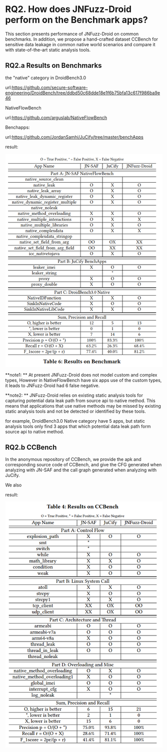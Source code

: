 # RQ2. How does JNFuzz-Droid perform on the Benchmark apps?



This section presents performance of JNFuzz-Droid on common benchmarks. In addition, we propose a hand-crafted dataset CCBench for sensitive data leakage in common native world scenarios and compare it with state-of-the-art static analysis tools.



## RQ2.a Results on Benchmarks 



the "native" category  in DroidBench3.0

url:https://github.com/secure-software-engineering/DroidBench/tree/ddbd50c68dde18e1f6b75bfa13c617f986ba9e46



NativeFlowBench

url:https://github.com/arguslab/NativeFlowBench



Benchapps:

url:https://github.com/JordanSamhi/JuCify/tree/master/benchApps



result:

![image-20230602160602754](Result.assets/image-20230602160602754.png)



**note1: ** At present JNFuzz-Droid does not model custom and complex types, However in NativeFlowBench have six apps use of the custom types, it leads to JNFuzz-Droid had 6 false negative.



**note2: ** JNFuzz-Droid relies on existing static analysis tools for capturing potential data leak path from source api to native method. This means that applications that use native methods may be missed by existing static analysis tools and not be detected or identified by these tools.

for example, DroidBench3.0 Native category have 5 apps, but static analysis tools only find 3 apps that which potential data leak path form source api to native method. 



## RQ2.b CCBench



In the anonymous repository of CCBench, we provide the apk and corresponding source code of CCBench, and give the CFG generated when analyzing with JN-SAF and the call graph generated when analyzing with JuCify.

We also 



result:

![image-20230709033847764](Result.assets/image-20230709033847764.png)
